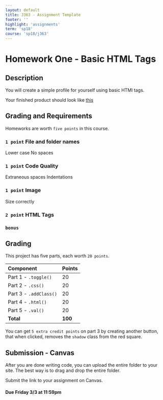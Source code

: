 ```yaml
---
layout: default
title: J363 - Assignment Template
footer: ''
highlight: 'assignments'
term: 'sp18'
course: 'sp18/j363'
---
```

# Homework One - Basic HTML Tags
## Description
You will create a simple profile for yourself using basic HTMl tags.

Your finished product should look like [this](img/hw1-finished.png)

## Grading and Requirements
Homeworks are worth `five points` in this course.

### `1 point` File and folder names
Lower case
No spaces

### `1 point` Code Quality
Extraneous spaces
Indentations

### `1 point` Image
Size correctly

### `2 point` HTML Tags

### `bonus`

## Grading

This project has five parts, each worth `20 points`.

| Component              | Points  |
|:-----------------------|:--------|
| Part 1 - `.toggle()`   | 20      |
| Part 2 - `.css()`      | 20      |
| Part 3 - `.addClass()` | 20      |
| Part 4 - `.html()`     | 20      |
| Part 5 - `.val()`      | 20      |
| **Total**              | **100** |

You can get `5 extra credit points` on part 3 by creating another button, that when clicked, removes the `shadow` class from the red square.

## Submission - Canvas
After you are done writing code, you can upload the entire folder to your site. The best way is to drag and drop the entire folder.

Submit the link to your assignment on Canvas.

#### **Due Friday 3/3 at 11:59pm**
